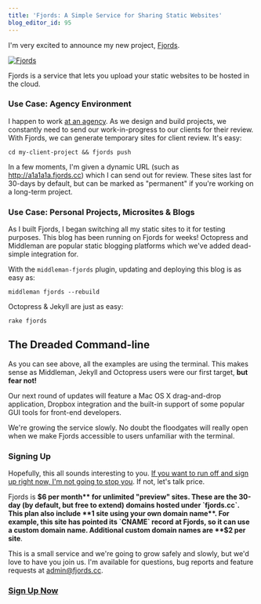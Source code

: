 ```yaml
---
title: 'Fjords: A Simple Service for Sharing Static Websites'
blog_editor_id: 95
---
```


I'm very excited to announce my new project, [Fjords](http://fjords.cc).

[![Fjords](http://src.sencha.io/-30/http://awardwinningfjords.com/images/monitor-goblins.png)](http://fjords.cc)

Fjords is a service that lets you upload your static websites to be hosted in the cloud.

### Use Case: Agency Environment

I happen to work [at an agency](http://weareinstrument.com). As we design and build projects, we constantly need to send our work-in-progress to our clients for their review. With Fjords, we can generate temporary sites for client review. It's easy:

	cd my-client-project && fjords push

In a few moments, I'm given a dynamic URL (such as http://a1a1a1a.fjords.cc) which I can send out for review. These sites last for 30-days by default, but can be marked as "permanent" if you're working on a long-term project.

### Use Case: Personal Projects, Microsites & Blogs

As I built Fjords, I began switching all my static sites to it for testing purposes. This blog has been running on Fjords for weeks! Octopress and Middleman are popular static blogging platforms which we've added dead-simple integration for.

With the `middleman-fjords` plugin, updating and deploying this blog is as easy as:

	middleman fjords --rebuild

Octopress & Jekyll are just as easy:

	rake fjords

## The Dreaded Command-line

As you can see above, all the examples are using the terminal. This makes sense as Middleman, Jekyll and Octopress users were our first target, **but fear not!**

Our next round of updates will feature a Mac OS X drag-and-drop application, Dropbox integration and the built-in support of some popular GUI tools for front-end developers.

We're growing the service slowly. No doubt the floodgates will really open when we make Fjords accessible to users unfamiliar with the terminal.

### Signing Up

Hopefully, this all sounds interesting to you. [If you want to run off and sign up right now, I'm not going to stop you](http://fjords.cc/). If not, let's talk price.

Fjords is **$6 per month** for unlimited "preview" sites. These are the 30-day (by default, but free to extend) domains hosted under `fjords.cc`. This plan also include **1 site using your own domain name**. For example, this site has pointed its `CNAME` record at Fjords, so it can use a custom domain name. Additional custom domain names are **$2 per site**.

This is a small service and we're going to grow safely and slowly, but we'd love to have you join us. I'm available for questions, bug reports and feature requests at [admin@fjords.cc](mailto:admin@fjords.cc).

### [Sign Up Now](http://fjords.cc)